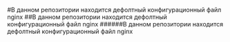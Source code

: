 #В данном репозитории находится дефолтный конфигурационный файл nginx
##В данном репозитории находится дефолтный конфигурационный файл nginx
######В данном репозитории находится дефолтный конфигурационный файл nginx
